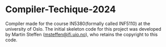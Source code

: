 # Compiler-Techique-2024
Compiler made for the course IN5380(formally called INF5110) at the university of Oslo. The initial skeleton code for this project was developed by Martin Steffen (msteffen@ifi.uio.no), who retains the copyright to this code.
